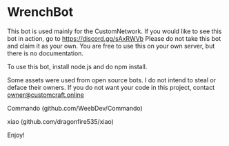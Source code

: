 # WrenchBot
This bot is used mainly for the CustomNetwork.
If you would like to see this bot in action, go to https://discord.gg/sAxRWVb
Please do not take this bot and claim it as your own.
You are free to use this on your own server, but there is no documentation.

To use this bot, install node.js and do npm install.

Some assets were used from open source bots. I do not intend to steal or deface their owners.
If you do not want your code in this project, contact owner@customcraft.online

Commando (github.com/WeebDev/Commando)

xiao (github.com/dragonfire535/xiao)

Enjoy!
